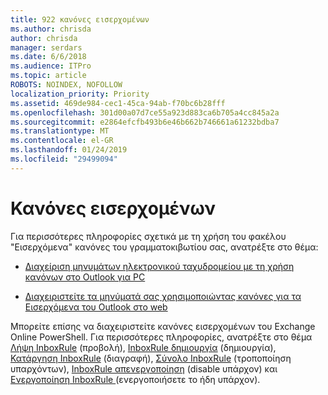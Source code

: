 ```yaml
---
title: 922 κανόνες εισερχομένων
ms.author: chrisda
author: chrisda
manager: serdars
ms.date: 6/6/2018
ms.audience: ITPro
ms.topic: article
ROBOTS: NOINDEX, NOFOLLOW
localization_priority: Priority
ms.assetid: 469de984-cec1-45ca-94ab-f70bc6b28fff
ms.openlocfilehash: 301d00a07d7ce55a923d883ca6b705a4cc845a2a
ms.sourcegitcommit: e2864efcfb493b6e46b662b746661a61232bdba7
ms.translationtype: MT
ms.contentlocale: el-GR
ms.lasthandoff: 01/24/2019
ms.locfileid: "29499094"
---
```

# <a name="inbox-rules"></a>Κανόνες εισερχομένων

Για περισσότερες πληροφορίες σχετικά με τη χρήση του φακέλου "Εισερχόμενα" κανόνες του γραμματοκιβωτίου σας, ανατρέξτε στο θέμα:
  
- [Διαχείριση μηνυμάτων ηλεκτρονικού ταχυδρομείου με τη χρήση κανόνων στο Outlook για PC](https://support.office.com/article/c24f5dea-9465-4df4-ad17-a50704d66c59.aspx)
    
- [Διαχειριστείτε τα μηνύματά σας χρησιμοποιώντας κανόνες για τα Εισερχόμενα του Outlook στο web](https://support.office.com/article/8400435c-f14e-4272-9004-1548bb1848f2.aspx)
    
Μπορείτε επίσης να διαχειριστείτε κανόνες εισερχομένων του Exchange Online PowerShell. Για περισσότερες πληροφορίες, ανατρέξτε στο θέμα [Λήψη InboxRule](https://docs.microsoft.com/powershell/module/exchange/mailboxes/get-inboxrule) (προβολή), [InboxRule δημιουργία](https://docs.microsoft.com/powershell/module/exchange/mailboxes/new-inboxrule) (δημιουργία), [Κατάργηση InboxRule](https://docs.microsoft.com/powershell/module/exchange/mailboxes/remove-inboxrule) (διαγραφή), [Σύνολο InboxRule](https://docs.microsoft.com/powershell/module/exchange/mailboxes/set-inboxrule) (τροποποίηση υπαρχόντων), [InboxRule απενεργοποίηση](https://docs.microsoft.com/powershell/module/exchange/mailboxes/disable-inboxrule) (disable υπάρχον) και [Ενεργοποίηση InboxRule ](https://docs.microsoft.com/powershell/module/exchange/mailboxes/enable-inboxrule)(ενεργοποιήσετε το ήδη υπάρχον). 
  

